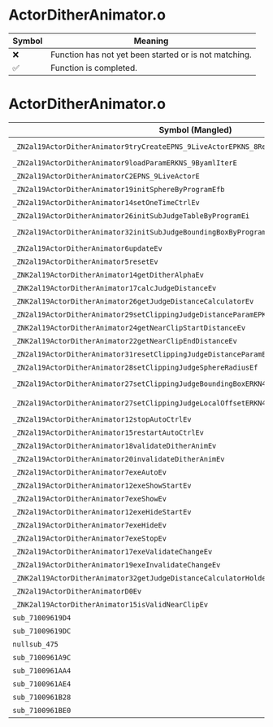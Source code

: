 # ActorDitherAnimator.o
| Symbol | Meaning 
| ------------- | ------------- 
| :x: | Function has not yet been started or is not matching. 
| :white_check_mark: | Function is completed. 


# ActorDitherAnimator.o
| Symbol (Mangled) | Symbol (Demangled) | Decompiled? |
| ------------- |  ------------- | ------------- |
| `_ZN2al19ActorDitherAnimator9tryCreateEPNS_9LiveActorEPKNS_8ResourceEPKc` | `al::ActorDitherAnimator::tryCreate(al::LiveActor *,al::Resource const*,char const*)` | :x: |
| `_ZN2al19ActorDitherAnimator9loadParamERKNS_9ByamlIterE` | `al::ActorDitherAnimator::loadParam(al::ByamlIter const&)` | :x: |
| `_ZN2al19ActorDitherAnimatorC2EPNS_9LiveActorE` | `al::ActorDitherAnimator::ActorDitherAnimator(al::LiveActor *)` | :x: |
| `_ZN2al19ActorDitherAnimator19initSphereByProgramEfb` | `al::ActorDitherAnimator::initSphereByProgram(float,bool)` | :x: |
| `_ZN2al19ActorDitherAnimator14setOneTimeCtrlEv` | `al::ActorDitherAnimator::setOneTimeCtrl(void)` | :x: |
| `_ZN2al19ActorDitherAnimator26initSubJudgeTableByProgramEi` | `al::ActorDitherAnimator::initSubJudgeTableByProgram(int)` | :x: |
| `_ZN2al19ActorDitherAnimator32initSubJudgeBoundingBoxByProgramEPKcRKN4sead7Vector3IfEES7_` | `al::ActorDitherAnimator::initSubJudgeBoundingBoxByProgram(char const*,sead::Vector3<float> const&,sead::Vector3<float> const&)` | :x: |
| `_ZN2al19ActorDitherAnimator6updateEv` | `al::ActorDitherAnimator::update(void)` | :x: |
| `_ZN2al19ActorDitherAnimator5resetEv` | `al::ActorDitherAnimator::reset(void)` | :x: |
| `_ZNK2al19ActorDitherAnimator14getDitherAlphaEv` | `al::ActorDitherAnimator::getDitherAlpha(void)const` | :x: |
| `_ZNK2al19ActorDitherAnimator17calcJudgeDistanceEv` | `al::ActorDitherAnimator::calcJudgeDistance(void)const` | :x: |
| `_ZNK2al19ActorDitherAnimator26getJudgeDistanceCalculatorEv` | `al::ActorDitherAnimator::getJudgeDistanceCalculator(void)const` | :x: |
| `_ZN2al19ActorDitherAnimator29setClippingJudgeDistanceParamEPKc` | `al::ActorDitherAnimator::setClippingJudgeDistanceParam(char const*)` | :x: |
| `_ZNK2al19ActorDitherAnimator24getNearClipStartDistanceEv` | `al::ActorDitherAnimator::getNearClipStartDistance(void)const` | :x: |
| `_ZNK2al19ActorDitherAnimator22getNearClipEndDistanceEv` | `al::ActorDitherAnimator::getNearClipEndDistance(void)const` | :x: |
| `_ZN2al19ActorDitherAnimator31resetClippingJudgeDistanceParamEv` | `al::ActorDitherAnimator::resetClippingJudgeDistanceParam(void)` | :x: |
| `_ZN2al19ActorDitherAnimator28setClippingJudgeSphereRadiusEf` | `al::ActorDitherAnimator::setClippingJudgeSphereRadius(float)` | :x: |
| `_ZN2al19ActorDitherAnimator27setClippingJudgeBoundingBoxERKN4sead7Vector3IfEE` | `al::ActorDitherAnimator::setClippingJudgeBoundingBox(sead::Vector3<float> const&)` | :x: |
| `_ZN2al19ActorDitherAnimator27setClippingJudgeLocalOffsetERKN4sead7Vector3IfEE` | `al::ActorDitherAnimator::setClippingJudgeLocalOffset(sead::Vector3<float> const&)` | :x: |
| `_ZN2al19ActorDitherAnimator12stopAutoCtrlEv` | `al::ActorDitherAnimator::stopAutoCtrl(void)` | :x: |
| `_ZN2al19ActorDitherAnimator15restartAutoCtrlEv` | `al::ActorDitherAnimator::restartAutoCtrl(void)` | :x: |
| `_ZN2al19ActorDitherAnimator18validateDitherAnimEv` | `al::ActorDitherAnimator::validateDitherAnim(void)` | :x: |
| `_ZN2al19ActorDitherAnimator20invalidateDitherAnimEv` | `al::ActorDitherAnimator::invalidateDitherAnim(void)` | :x: |
| `_ZN2al19ActorDitherAnimator7exeAutoEv` | `al::ActorDitherAnimator::exeAuto(void)` | :x: |
| `_ZN2al19ActorDitherAnimator12exeShowStartEv` | `al::ActorDitherAnimator::exeShowStart(void)` | :x: |
| `_ZN2al19ActorDitherAnimator7exeShowEv` | `al::ActorDitherAnimator::exeShow(void)` | :x: |
| `_ZN2al19ActorDitherAnimator12exeHideStartEv` | `al::ActorDitherAnimator::exeHideStart(void)` | :x: |
| `_ZN2al19ActorDitherAnimator7exeHideEv` | `al::ActorDitherAnimator::exeHide(void)` | :x: |
| `_ZN2al19ActorDitherAnimator7exeStopEv` | `al::ActorDitherAnimator::exeStop(void)` | :x: |
| `_ZN2al19ActorDitherAnimator17exeValidateChangeEv` | `al::ActorDitherAnimator::exeValidateChange(void)` | :x: |
| `_ZN2al19ActorDitherAnimator19exeInvalidateChangeEv` | `al::ActorDitherAnimator::exeInvalidateChange(void)` | :x: |
| `_ZNK2al19ActorDitherAnimator32getJudgeDistanceCalculatorHolderEv` | `al::ActorDitherAnimator::getJudgeDistanceCalculatorHolder(void)const` | :x: |
| `_ZN2al19ActorDitherAnimatorD0Ev` | `al::ActorDitherAnimator::~ActorDitherAnimator()` | :x: |
| `_ZNK2al19ActorDitherAnimator15isValidNearClipEv` | `al::ActorDitherAnimator::isValidNearClip(void)const` | :x: |
| `sub_71009619D4` | `` | :x: |
| `sub_71009619DC` | `` | :x: |
| `nullsub_475` | `` | :x: |
| `sub_7100961A9C` | `` | :x: |
| `sub_7100961AA4` | `` | :x: |
| `sub_7100961AE4` | `` | :x: |
| `sub_7100961B28` | `` | :x: |
| `sub_7100961BE0` | `` | :x: |
